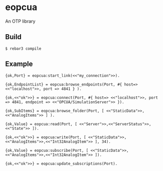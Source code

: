 eopcua
=====

An OTP library

Build
-----

    $ rebar3 compile
  
Example
-----
    
    {ok,Port} = eopcua:start_link(<<"my_connection">>).
    
    {ok,EndpointList} = eopcua:browse_endpoints(Port, #{ host=> <<"localhost">>, port => 4841 } ).
    
    {ok,<<"ok">>} = eopcua:connect(Port, #{ host=> <<"localhost">>, port => 4841, endpoint => <<"OPCUA/SimulationServer">> }).
    
    {ok,SubItems} = eopcua:browse_folder(Port, [ <<"StaticData">>,<<"AnalogItems">> ] ).
    
    {ok,Value} = eopcua:read(Port, [ <<"Server">>,<<"ServerStatus">>,<<"State">> ]).
    
    {ok,<<"ok">>} = eopcua:write(Port, [ <<"StaticData">>,<<"AnalogItems">>,<<"Int32AnalogItem">> ], 34).
    
    {ok,Value} = eopcua:subscribe(Port, [ <<"StaticData">>,<<"AnalogItems">>,<<"Int32AnalogItem">> ]).
    
    {ok,<<"ok">>} = eopcua:update_subscriptions(Port).
    
    
